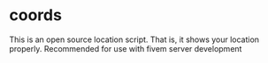 # coords
 This is an open source location script. That is, it shows your location properly. Recommended for use with fivem server development
